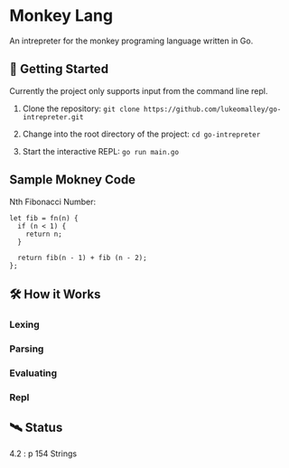 # Monkey Lang

An intrepreter for the monkey programing language written in Go.

## 🚀 Getting Started

Currently the project only supports input from the command line repl.

1. Clone the repository: `git clone https://github.com/lukeomalley/go-intrepreter.git`

2. Change into the root directory of the project: `cd go-intrepreter`

3. Start the interactive REPL: `go run main.go`

## Sample Mokney Code

Nth Fibonacci Number:

```
let fib = fn(n) {
  if (n < 1) {
    return n;
  }

  return fib(n - 1) + fib (n - 2);
};
```

## 🛠 How it Works

### Lexing

### Parsing

### Evaluating

### Repl

## 🛰 Status

4.2 : p 154 Strings
